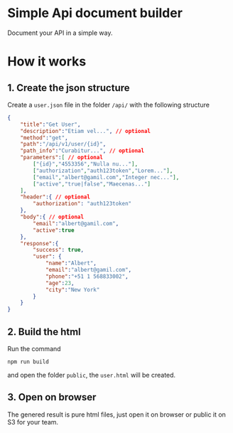 # Simple Api document builder
Document your API in a simple way.

# How it works
## 1. Create the json structure
Create a `user.json` file in the folder `/api/` with the following structure
```json
{
    "title":"Get User",
    "description":"Etiam vel...", // optional
    "method":"get",
    "path":"/api/v1/user/{id}",
    "path_info":"Curabitur...", // optional
    "parameters":[ // optional
        ["{id}","4553356","Nulla nu..."],
        ["authorization","auth123token","Lorem..."],
        ["email","albert@gamil.com","Integer nec..."],
        ["active","true|false","Maecenas..."]
    ],
    "header":{ // optional
        "authorization": "auth123token"
    },
    "body":{ // optional
        "email":"albert@gamil.com",
        "active":true
    },
    "response":{
        "success": true,
        "user": {
            "name":"Albert",
            "email":"albert@gamil.com",
            "phone":"+51 1 568833002",
            "age":23,
            "city":"New York"
        }
    }
}
```

## 2. Build the html
Run the command 
```npm
npm run build
```
and open the folder `public`, the `user.html` will be created.

## 3. Open on browser
The genered result is pure html files, just open it on browser or public it on S3 for your team.

